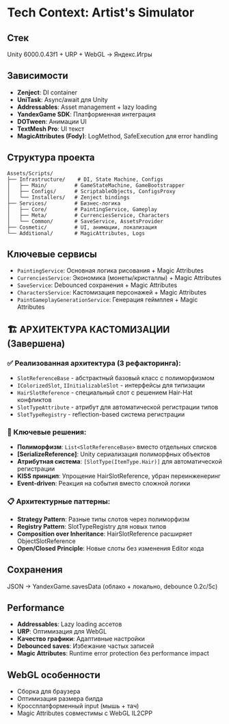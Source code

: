 # Tech Context: Artist's Simulator

## Стек
Unity 6000.0.43f1 + URP + WebGL → Яндекс.Игры

## Зависимости
- **Zenject**: DI container
- **UniTask**: Async/await для Unity
- **Addressables**: Asset management + lazy loading
- **YandexGame SDK**: Платформенная интеграция
- **DOTween**: Анимации UI
- **TextMesh Pro**: UI текст
- **MagicAttributes (Fody)**: LogMethod, SafeExecution для error handling

## Структура проекта
```
Assets/Scripts/
├── Infrastructure/    # DI, State Machine, Configs
│   ├── Main/         # GameStateMachine, GameBootstrapper
│   ├── Configs/      # ScriptableObjects, ConfigsProxy
│   └── Installers/   # Zenject bindings
├── Services/         # Бизнес-логика
│   ├── Core/         # PaintingService, Gameplay
│   ├── Meta/         # CurrenciesService, Characters
│   └── Common/       # SaveService, AssetsProvider
├── Cosmetic/         # UI, анимации, локализация
└── Additional/       # MagicAttributes, Logs
```

## Ключевые сервисы
- `PaintingService`: Основная логика рисования + Magic Attributes
- `CurrenciesService`: Экономика (монеты/кристаллы) + Magic Attributes
- `SaveService`: Debounced сохранения + Magic Attributes
- `CharactersService`: Кастомизация персонажей + Magic Attributes
- `PaintGameplayGenerationService`: Генерация геймплея + Magic Attributes

## 🏗️ АРХИТЕКТУРА КАСТОМИЗАЦИИ (Завершена)

### ✅ Реализованная архитектура (3 рефакторинга):
- `SlotReferenceBase` - абстрактный базовый класс с полиморфизмом
- `IColorizedSlot`, `IInitializableSlot` - интерфейсы для типизации
- `HairSlotReference` - специальный слот с решением Hair-Hat конфликтов
- `SlotTypeAttribute` - атрибут для автоматической регистрации типов
- `SlotTypeRegistry` - reflection-based система регистрации

### 🎯 Ключевые решения:
- **Полиморфизм**: `List<SlotReferenceBase>` вместо отдельных списков
- **[SerializeReference]**: Unity сериализация полиморфных объектов
- **Атрибутная система**: `[SlotType(ItemType.Hair)]` для автоматической регистрации
- **KISS принцип**: Упрощение HairSlotReference, убран переинженеринг
- **Event-driven**: Реакция на события вместо сложной логики

### 📋 Архитектурные паттерны:
- **Strategy Pattern**: Разные типы слотов через полиморфизм
- **Registry Pattern**: SlotTypeRegistry для новых типов
- **Composition over Inheritance**: HairSlotReference расширяет ObjectSlotReference
- **Open/Closed Principle**: Новые слоты без изменения Editor кода

## Сохранения
JSON → YandexGame.savesData (облако + локально, debounce 0.2с/5с)

## Performance
- **Addressables**: Lazy loading ассетов
- **URP**: Оптимизация для WebGL
- **Качество графики**: Адаптивные настройки
- **Debounced saves**: Избежание частых записей
- **Magic Attributes**: Runtime error protection без performance impact

## WebGL особенности
- Сборка для браузера
- Оптимизация размера билда
- Кроссплатформенный input (мышь + тач)
- Magic Attributes совместимы с WebGL IL2CPP 